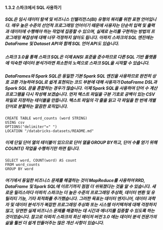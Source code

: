 #### 1.3.2 스파크에서 SQL 사용하기

##### SQL은 임시 데이터 탐색 및 비즈니스 인텔리전스(BI) 유형의 쿼리를 위한 표현 언어입니다. 매우 높은 수준의 선언적 프로그래밍 언어이기 때문에 사용자는 단순히 입력 및 출력과 데이터에 수행해야 하는 작업에 집중할 수 있으며, 실제로 논리를 구현하는 방법의 프로그래밍 복잡성에 대해 너무 걱정하지 않아도 됩니다. 아파치 스파크의 SQL 엔진에는 DataFrame 및 Dataset API와 함께 SQL 언어 API도 있습니다.

##### 스파크 3.0을 통해 스파크 SQL은 이제 ANSI 표준을 준수하므로 다른 SQL 기반 플랫폼에 익숙한 데이터 분석가라면 최소한의 노력으로 스파크 SQL을 시작할 수 있습니다.

##### DataFrames와 Spark SQL은 동일한 기본 Spark SQL 엔진을 사용하므로 완전히 상호 교환 가능하며 SQL로 쉽게 표현되는 코드 부분에 대해 사용자가 DataFrame DSL과 Spark SQL 문을 혼합하는 경우가 많습니다. 이제 Spark SQL을 사용하여 단어 수 계산 프로그램을 다시 작성해 보겠습니다. 먼저 텍스트 파일을 구분 기호로 공백이 있는 CSV 파일로 지정하는 테이블을 만듭니다. 텍스트 파일의 각 줄을 읽고 각 파일을 한 번에 개별 단어로 분할하는 깔끔한 로직입니다.

~~~
CREATE TABLE word_counts (word STRING) 
USING csv 
OPTIONS("delimiter"=" ") 
LOCATION "/databricks-datasets/README.md" 
~~~

##### 이제 단일 단어 열의 테이블이 있으므로 단어 열을 GROUP BY하고, 단어 수를 얻기 위해 COUNT() 작업을 수행하기만 하면 됩니다.

~~~
SELECT word, COUNT(word) AS count 
FROM word_counts 
GROUP BY word 
~~~

##### 여기에서 동일한 비즈니스 문제를 해결하는 것이 MapReduce를 사용하여 RRD, DataFrame 및 Spark SQL에 이르기까지 점점 더 쉬워졌다는 것을 알 수 있습니다. 새로운 릴리스마다 아파치 스파크는 더 높은 수준의 프로그래밍 추상화, 데이터 변환 및 유틸리티 기능, 기타 최적화를 추가했습니다. 그러한 목표는 데이터 엔지니어, 데이터 과학자 및 데이터 분석가가 복잡한 프로그래밍 추상화 또는 시스템 아키텍처에 대해 걱정하지 않고, 당면한 실제 비즈니스 문제를 해결하는 데 시간과 에너지를 집중할 수 있도록 하는 것이었습니다. 참고로 아파치 스파크의 최신 메이저 버전 3.0 에는 데이터 분석 전문가의 삶을 훨씬 더 쉽게 만들어주는 많은 개선 사항이 있습니다. 
